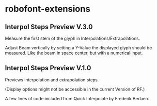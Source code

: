 robofont-extensions
===================
Interpol Steps Preview V.3.0
-----------------------------------------------
Measure the first stem of the glyph in Interpolations/Extrapolations.

Adjust Beam vertically by setting a Y-Value the displayed glyph should be measured.
Like the beam in space center, but with a numerical input.

Interpol Steps Preview V.1.0
-----------------------------------------------
Previews interpolation and extrapolation steps.

(Display options might not be accessible in the current Version of RF.)

A few lines of code included from Quick Interpolate by Frederik Berlaen.
